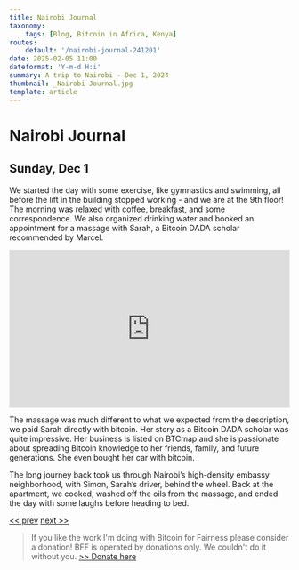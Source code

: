```yaml
---
title: Nairobi Journal
taxonomy:
    tags: [Blog, Bitcoin in Africa, Kenya]
routes:
    default: '/nairobi-journal-241201'
date: 2025-02-05 11:00
dateformat: 'Y-m-d H:i'
summary: A trip to Nairobi - Dec 1, 2024
thumbnail: _Nairobi-Journal.jpg
template: article
---
```


# Nairobi Journal

## Sunday, Dec 1

We started the day with some exercise, like gymnastics and swimming, all before the lift in the building stopped working - and we are at the 9th floor! The morning was relaxed with coffee, breakfast, and some correspondence. We also organized drinking water and booked an appointment for a massage with Sarah, a Bitcoin DADA scholar recommended by Marcel.

<div style="padding:56.25% 0 0 0;position:relative;"><iframe src="https://player.vimeo.com/video/1035462542?badge=0&amp;autopause=0&amp;player_id=0&amp;app_id=58479" frameborder="0" allow="autoplay; fullscreen; picture-in-picture; clipboard-write; encrypted-media" style="position:absolute;top:0;left:0;width:100%;height:100%;" title="241201-1"></iframe></div><script src="https://player.vimeo.com/api/player.js"></script>

The massage was much different to what we expected from the description, we paid Sarah directly with bitcoin. Her story as a Bitcoin DADA scholar was quite impressive. Her business is listed on BTCmap and she is passionate about spreading Bitcoin knowledge to her friends, family, and future generations. She even bought her car with bitcoin.

The long journey back took us through Nairobi’s high-density embassy neighborhood, with Simon, Sarah’s driver, behind the wheel. Back at the apartment, we cooked, washed off the oils from the massage, and ended the day with some laughs before heading to bed.

[<< prev](/nairobi-journal-241130) [next >>](/nairobi-journal-241202)

> If you like the work I'm doing with Bitcoin for Fairness please consider a donation! BFF is operated by donations only. We couldn't do it without you. [>> Donate here](https://bffbtc.org/donate/)